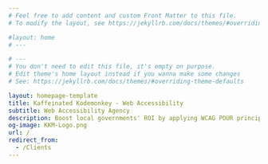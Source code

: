 ```yaml
---
# Feel free to add content and custom Front Matter to this file.
# To modify the layout, see https://jekyllrb.com/docs/themes/#overriding-theme-defaults

#layout: home
# ---

# ---
# You don't need to edit this file, it's empty on purpose.
# Edit theme's home layout instead if you wanna make some changes
# See: https://jekyllrb.com/docs/themes/#overriding-theme-defaults

layout: homepage-template
title: Kaffeinated Kodemonkey - Web Accessibility
subtitle: Web Accessibility Agency
description: Boost local governments' ROI by applying WCAG POUR principles, web accessibility guidelines (WCAG), and Section 508 for ADA compliance success.
og-image: KKM-Logo.png
url: /
redirect_from:
  - /Clients
---
```

